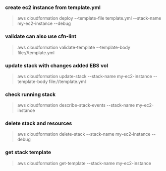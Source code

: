 
### create ec2 instance from template.yml

> aws cloudformation deploy --template-file template.yml --stack-name my-ec2-instance --debug

### validate can also use cfn-lint

> aws cloudformation validate-template --template-body file://template.yml

### update stack with changes added EBS vol

> aws cloudformation update-stack --stack-name my-ec2-instance --template-body file://template.yml

### check running stack

> aws cloudformation describe-stack-events --stack-name my-ec2-instance

### delete stack and resources

> aws cloudformation delete-stack --stack-name my-ec2-instance --debug

### get stack template

> aws cloudformation get-template --stack-name my-ec2-instance


